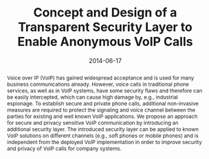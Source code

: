 ---
abstract: Voice over IP (VoIP) has gained widespread acceptance and is used for many
  business communications already. However, voice calls in traditional phone services,
  as well as in VoIP systems, have some security flaws and therefore can be easily
  intercepted, which can cause high damage by, e.g., industrial espionage. To establish
  secure and private phone calls, additional non-invasive measures are required to
  protect the signaling and voice channel between the parties for existing and well
  known VoIP applications. We propose an approach for secure and privacy sensitive
  VoIP communication by introducing an additional security layer. The introduced security
  layer can be applied to known VoIP solutions on different channels (e.g., soft phones
  or mobile phones) and is independent from the deployed VoIP implementation in order
  to improve security and privacy of VoIP calls for company systems.
authors:
- Markus Gruber
- Martin Maier
- Michael Schafferer
- Christian Schanes
- Thomas Grechenig
date: '2014-06-17'
featured: false
links:
- name: Publik
  url: https://publik.tuwien.ac.at/showentry.php?ID=236254&lang=2
publication: 'Talk: International Conference on Advanced Networking, Distributed Systems
  and Applications (INDS 2014), Béjaia, Algeria; 06-17-2014 - 06-19-2014; in: "Proceedings
  of the International Conference on Advanced Networking, Distributed Systems and
  Applications", INDS, (2014), 58 - 61'
publication_types:
- '1'
publishDate: '2014-06-17'
title: Concept and Design of a Transparent Security Layer to Enable Anonymous VoIP
  Calls
url_pdf: ''
---